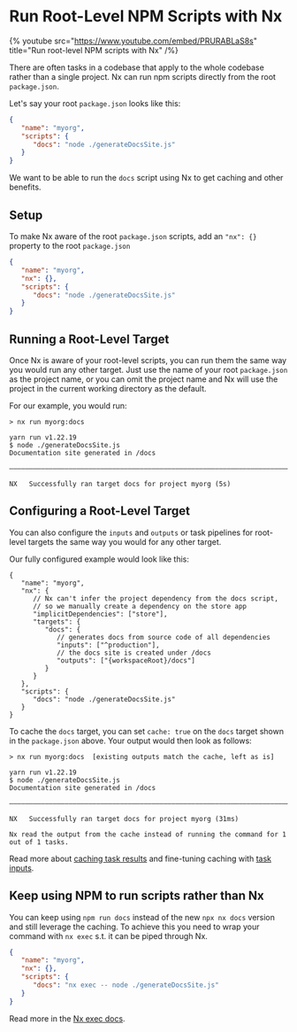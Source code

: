 # Run Root-Level NPM Scripts with Nx

{% youtube
src="https://www.youtube.com/embed/PRURABLaS8s"
title="Run root-level NPM scripts with Nx"
/%}

There are often tasks in a codebase that apply to the whole codebase rather than a single project. Nx can run npm scripts directly from the root `package.json`.

Let's say your root `package.json` looks like this:

```json {% fileName="package.json" %}
{
   "name": "myorg",
   "scripts": {
      "docs": "node ./generateDocsSite.js"
   }
}
```

We want to be able to run the `docs` script using Nx to get caching and other benefits.

## Setup

To make Nx aware of the root `package.json` scripts, add an `"nx": {}` property to the root `package.json`

```json {% fileName="package.json" %}
{
   "name": "myorg",
   "nx": {},
   "scripts": {
      "docs": "node ./generateDocsSite.js"
   }
}
```

## Running a Root-Level Target

Once Nx is aware of your root-level scripts, you can run them the same way you would run any other target. Just use the name of your root `package.json` as the project name, or you can omit the project name and Nx will use the project in the current working directory as the default.

For our example, you would run:

```{% command="nx docs" path="~/myorg" %}
> nx run myorg:docs

yarn run v1.22.19
$ node ./generateDocsSite.js
Documentation site generated in /docs

————————————————————————————————————————————————————————————————————————————————————————————————————————————————————————————

NX   Successfully ran target docs for project myorg (5s)
```

## Configuring a Root-Level Target

You can also configure the `inputs` and `outputs` or task pipelines for root-level targets the same way you would for any other target.

Our fully configured example would look like this:

```jsonc {% fileName="package.json" %}
{
   "name": "myorg",
   "nx": {
      // Nx can't infer the project dependency from the docs script,
      // so we manually create a dependency on the store app
      "implicitDependencies": ["store"],
      "targets": {
         "docs": {
            // generates docs from source code of all dependencies
            "inputs": ["^production"],
            // the docs site is created under /docs
            "outputs": ["{workspaceRoot}/docs"]
         }
      }
   },
   "scripts": {
      "docs": "node ./generateDocsSite.js"
   }
}
```

To cache the `docs` target, you can set `cache: true` on the `docs` target shown in the `package.json` above. Your output would then look as follows:

```{% command="nx docs" path="~/myorg" %}
> nx run myorg:docs  [existing outputs match the cache, left as is]

yarn run v1.22.19
$ node ./generateDocsSite.js
Documentation site generated in /docs

————————————————————————————————————————————————————————————————————————————————————————————————————————————————————————————

NX   Successfully ran target docs for project myorg (31ms)

Nx read the output from the cache instead of running the command for 1 out of 1 tasks.
```

Read more about [caching task results](/features/cache-task-results) and fine-tuning caching with [task inputs](/recipes/running-tasks/configure-inputs).

## Keep using NPM to run scripts rather than Nx

You can keep using `npm run docs` instead of the new `npx nx docs` version and still leverage the caching. To achieve this you need to wrap your command with `nx exec` s.t. it can be piped through Nx.

```json {% fileName="package.json" %}
{
   "name": "myorg",
   "nx": {},
   "scripts": {
      "docs": "nx exec -- node ./generateDocsSite.js"
   }
}
```

Read more in the [Nx exec docs](/nx-api/nx/documents/exec).
